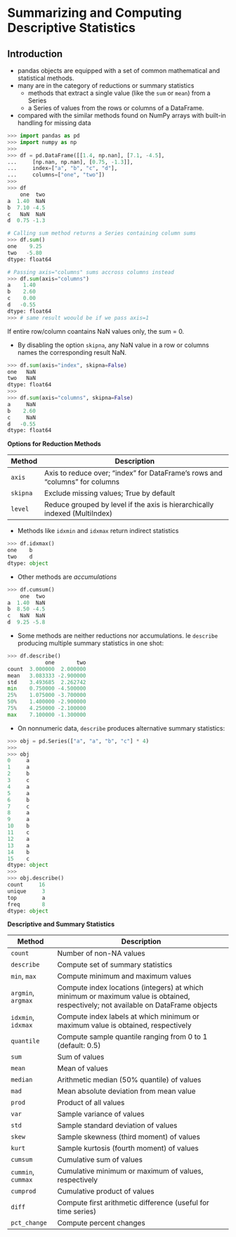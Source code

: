 # Summarizing and Computing Descriptive Statistics

## Introduction

* pandas objects are equipped with a set of common mathematical and statistical methods. 
* many are in the category of reductions or summary statistics
    - methods that extract a single value (like the `sum` or `mean`) from a Series
    - a Series of values from the rows or columns of a DataFrame. 
* compared with the similar methods found on NumPy arrays with built-in handling for missing data

```python
>>> import pandas as pd
>>> import numpy as np
>>> 
>>> df = pd.DataFrame([[1.4, np.nan], [7.1, -4.5],
...     [np.nan, np.nan], [0.75, -1.3]],
...     index=["a", "b", "c", "d"],
...     columns=["one", "two"])
>>> 
>>> df
    one  two
a  1.40  NaN
b  7.10 -4.5
c   NaN  NaN
d  0.75 -1.3

# Calling sum method returns a Series containing column sums 
>>> df.sum()
one    9.25
two   -5.80
dtype: float64

# Passing axis="columns" sums accross columns instead
>>> df.sum(axis="columns")
a    1.40
b    2.60
c    0.00
d   -0.55
dtype: float64
>>> # same result woould be if we pass axis=1
```
If entire row/column coantains NaN values only, the sum = 0. 

* By disabling the option `skipna`, any NaN value in a row or columns names the corresponding result NaN.

```python
>>> df.sum(axis="index", skipna=False)
one   NaN
two   NaN
dtype: float64
>>> 
>>> df.sum(axis="columns", skipna=False)
a     NaN
b    2.60
c     NaN
d   -0.55
dtype: float64
```

**Options for Reduction Methods**

| **Method** | **Description** |
| --- | --- |
| `axis` |	Axis to reduce over; “index” for DataFrame’s rows and “columns” for columns |
| `skipna`	| Exclude missing values; True by default |
| `level` | Reduce grouped by level if the axis is hierarchically indexed (MultiIndex) |

* Methods like `idxmin` and `idxmax` return indirect statistics

```python
>>> df.idxmax()
one    b
two    d
dtype: object
```

* Other methods are *accumulations*

```python
>>> df.cumsum()
    one  two
a  1.40  NaN
b  8.50 -4.5
c   NaN  NaN
d  9.25 -5.8
```

* Some methods are neither reductions nor accumulations. Ie `describe` producing multiple summary statistics in one shot:

```python
>>> df.describe()
            one       two
count  3.000000  2.000000
mean   3.083333 -2.900000
std    3.493685  2.262742
min    0.750000 -4.500000
25%    1.075000 -3.700000
50%    1.400000 -2.900000
75%    4.250000 -2.100000
max    7.100000 -1.300000
```

* On nonnumeric data, `describe` produces alternative summary statistics:

```python
>>> obj = pd.Series(["a", "a", "b", "c"] * 4)
>>> 
>>> obj
0     a
1     a
2     b
3     c
4     a
5     a
6     b
7     c
8     a
9     a
10    b
11    c
12    a
13    a
14    b
15    c
dtype: object
>>> 
>>> obj.describe()
count     16
unique     3
top        a
freq       8
dtype: object
```

**Descriptive and Summary Statistics**

| **Method** |	**Description** |
| --- | --- |
| `count`| Number of non-NA values |
| `describe` | Compute set of summary statistics |
| `min`, `max` | Compute minimum and maximum values |
| `argmin`, `argmax` | Compute index locations (integers) at which minimum or maximum value is obtained, respectively; not available on DataFrame objects
| `idxmin`, `idxmax` | Compute index labels at which minimum or maximum value is obtained, respectively |
| `quantile` | Compute sample quantile ranging from 0 to 1 (default: 0.5) |
| `sum`	| Sum of values |
| `mean`| Mean of values |
| `median` | Arithmetic median (50% quantile) of values |
| `mad`	| Mean absolute deviation from mean value |
| `prod` | Product of all values |
| `var`	| Sample variance of values |
| `std` | Sample standard deviation of values |
| `skew` | Sample skewness (third moment) of values |
| `kurt` | Sample kurtosis (fourth moment) of values |
| `cumsum` | Cumulative sum of values |
| `cummin`, `cummax` | Cumulative minimum or maximum of values, respectively |
| `cumprod`	| Cumulative product of values |
| `diff` | Compute first arithmetic difference (useful for time series) |
| `pct_change` | Compute percent changes |






